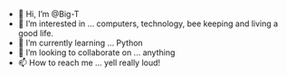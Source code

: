 - 👋 Hi, I’m @Big-T
- 👀 I’m interested in ... computers, technology, bee keeping and living a good life.
- 🌱 I’m currently learning ... Python
- 💞️ I’m looking to collaborate on ... anything
- 📫 How to reach me ... yell really loud!

<!---
Big-T/Big-T is a ✨ special ✨ repository because its `README.md` (this file) appears on your GitHub profile.
You can click the Preview link to take a look at your changes.
--->
